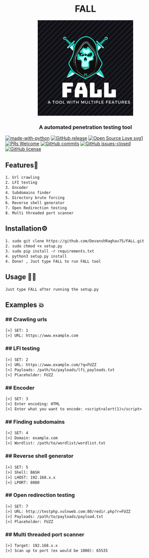 <h1 align="center">FALL</h1>
<p align="center"><img src="https://github.com/DevanshRaghav75/FALL/blob/main/FALL%20logo.png"  width="300" height="300" />
<h3 align="center">A automated penetration testing tool</h3>

[![made-with-python](https://img.shields.io/badge/Made%20with-Python-1f425f.svg)](https://www.python.org/)
[![GitHub release](https://img.shields.io/github/release/DevanshRaghav75/FALL.svg)](https://GitHub.com/DevanshRaghav75/FALL/releases/tag)
[![Open Source Love svg1](https://badges.frapsoft.com/os/v1/open-source.svg?v=103)](https://github.com/ellerbrock/open-source-badges/)
[![PRs Welcome](https://img.shields.io/badge/PRs-welcome-brightgreen.svg?style=flat-square)](http://makeapullrequest.com)
[![GitHub commits](https://img.shields.io/github/commits-since/DevanshRaghav75/FALL/1.0-beta.svg)](https://GitHub.com/DevanshRaghav75/FALL/commit/main)
[![GitHub issues-closed](https://img.shields.io/github/issues-closed/DevanshRaghav75/FALL.svg)](https://GitHub.com/DevanshRaghav75/FALL/issues?q=is%3Aissue+is%3Aclosed)
[![GitHub license](https://img.shields.io/github/license/DevanshRaghav75/FALL.svg)](https://github.com/DevanshRaghav75/FALL/blob/master/LICENSE.md)








## Features🍳
```features
1. Url crawling
2. LFI testing
3. Encoder
4. Subdomains finder
5. Directory brute forcing
6. Reverse shell generator
7. Open Redirection testing
8. Multi threaded port scanner
```
## Installation⚙️
```installation
1. sudo git clone https://github.com/DevanshRaghav75/FALL.git
2. sudo chmod +x setup.py
3. sudo pip install -r requirements.txt
4. python3 setup.py install
4. Done! , Just type FALL to run FALL tool  
```
## Usage 👨‍💻
```usage
Just type FALL after running the setup.py
```
## Examples 💥

<h3>## Crawling urls</h1>

```crawler
[>] SET: 1
[>] URL: https://www.example.com
```


<h3>## LFI testing</h3>

```crawler
[>] SET: 2
[>] URL: https://www.example.com/?q=FUZZ
[>] Payloads: /path/to/payloads/lfi_payloads.txt
[>] Placeholder: FUZZ
```

<h3>## Encoder</h3>

```crawler
[>] SET: 3
[>] Enter encoding: HTML
[>] Enter what you want to encode: <script>alert(1)</script>
```

<h3>## Finding subdomains</h3>

```crawler
[>] SET: 4
[>] Domain: example.com
[>] Wordlist: /path/to/wordlist/wordlist.txt
```


<h3>## Reverse shell generator</h3>

```crawler
[>] SET: 5
[>] Shell: BASH
[>] LHOST: 192.168.x.x
[>] LPORT: 8080
```


<h3>## Open redirection testing</h3>

```crawler
[>] SET: 7
[>] URL: http://testphp.vulnweb.com:80/redir.php?r=FUZZ
[>] Payloads: /path/to/payloads/payload.txt
[>] Placeholder: FUZZ
```

<h3>## Multi threaded port scanner</h3>

```port scanner
[>] Target: 192.168.x.x
[>] Scan up to port (ex would be 1000): 65535
```






